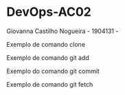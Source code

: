 # DevOps-AC02
Giovanna Castilho Nogueira - 1904131 - 

Exemplo de comando clone 


Exemplo de comando git add 


Exemplo do comando git commit 


Exemplo de comando git fetch

